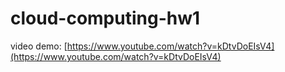 # cloud-computing-hw1
video demo: [https://www.youtube.com/watch?v=kDtvDoEIsV4](https://www.youtube.com/watch?v=kDtvDoEIsV4)
